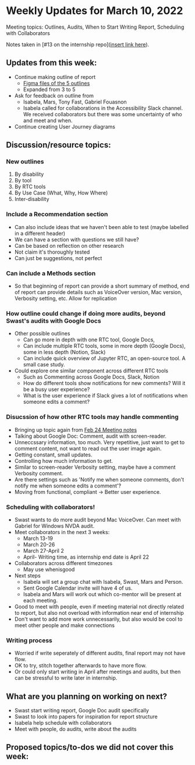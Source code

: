 # Weekly Updates for March 10, 2022
Meeting topics: Outlines, Audits, When to Start Writing Report, Scheduling with Collaborators

Notes taken in [#13 on the internship repo]([insert link here](https://github.com/isabela-pf/internship/issues/13)).

## Updates from this week:
- Continue making outline of report
   - [Figma files of the 5 outlines](https://www.figma.com/file/FvWBXRoJzuBZmYfheD2cZS?embed_host=share&kind=&node-id=0%3A1&viewer=1)
   - Expanded from 3 to 5
- Ask for feedback on outline from
   - Isabela, Mars, Tony Fast, Gabriel Fouasnon
   - Isabela called for collaborations in the Accessibility Slack channel. We received collaborators but there was some uncertainty of who and meet and when.
- Continue creating User Journey diagrams

## Discussion/resource topics:
### New outlines
1. By disability
2. By tool
3. By RTC tools
4. By Use Case (What, Why, How Where)
5. Inter-disability

### Include a Recommendation section
- Can also include ideas that we haven't been able to test (maybe labelled in a different header)
- We can have a section with questions we still have?
- Can be based on reflection on other research
- Not claim it's thoroughly tested
- Can just be suggestions, not perfect

### Can include a Methods section
- So that beginning of report can provide a short summary of method, end of report can provide details such as VoiceOver version, Mac version, Verbosity setting, etc. Allow for replication

### How outline could change if doing more audits, beyond Swast's audits with Google Docs
- Other possible outlines
   - Can go more in depth with one RTC tool, Google Docs,
   - Can include multiple RTC tools, some in more depth (Google Docs), some in less depth (Notion, Slack)
   - Can include quick overview of Jupyter RTC, an open-source tool. A small case study.
- Could explore one similar component across different RTC tools
  - Such as Commenting across Google Docs, Slack, Notion
  - How do different tools show notifications for new comments? Will it be a busy user experience?
  - What is the user experience if Slack gives a lot of notifications when someone edits a comment?

### Disucssion of how other RTC tools may handle commenting
- Bringing up topic again from [Feb 24 Meeting notes](https://github.com/isabela-pf/internship/blob/main/weekly-updates/2022-02-24.md)
- Talking about Google Doc: Comment, audit with screen-reader.
- Unneccssary information, too much. Very repetitive, just want to get to comment content, not want to read out the user image again.
- Getting constant, small updates.
- Controlling how much information to get.
- Similar to screen-reader Verbosity setting, maybe have a comment Verbosity comment.
- Are there settings such as 'Notify me when someone comments, don't notify me when someone edits a comment'?
- Moving from functional, compliant -> Better user experience.

### Scheduling with collaborators!
- Swast wants to do more audit beyond Mac VoiceOver. Can meet with Gabriel for Windows NVDA audit.
- Meet collaborators in the next 3 weeks: 
   - March 13-19
   - March 20-26
   - March 27-April 2
   - April- Writing time, as internship end date is April 22
- Collaborators across different timezones
   - May use whenisgood
- Next steps
  - Isabela will set a group chat with Isabela, Swast, Mars and Person.
  - Sent Google Calendar invite will have 4 of us.
  - Isabela and Mars will work out which co-mentor will be present at each meeting.
- Good to meet with people, even if meeting material not directly related to report, but also not overload with information near end of internship
- Don't want to add more work unnecessarily, but also would be cool to meet other people and make connections

### Writing process
- Worried if write seperately of different audits, final report may not have flow.
- OK to try, stitch together afterwards to have more flow.
- Or could only start writing in April after meetings and audits, but then can be stressful to write later in internship.

## What are you planning on working on next?
- Swast start writing report, Google Doc audit specifically
- Swast to look into papers for inspiration for report structure
- Isabela help schedule with collaborators
- Meet with people, do audits, write about the audits

## Proposed topics/to-dos we did not cover this week:

